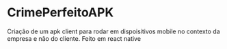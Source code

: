 # CrimePerfeitoAPK
Criação de um apk client para rodar em dispoisitivos mobile no contexto da empresa e não do cliente. Feito em react native
